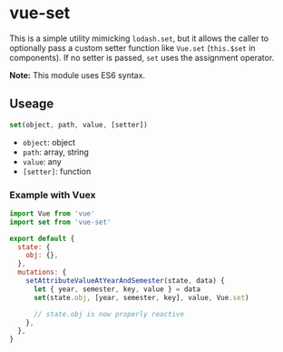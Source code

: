# vue-set

This is a simple utility mimicking `lodash.set`, but it allows the caller to optionally pass a custom setter function like `Vue.set` (`this.$set` in components). If no setter is passed, `set` uses the assignment operator.

**Note:** This module uses ES6 syntax.

## Useage

```javascript
set(object, path, value, [setter])
```

- `object`: object
- `path`: array, string
- `value`: any
- `[setter]`: function

### Example with Vuex

```javascript
import Vue from 'vue'
import set from 'vue-set'

export default {
  state: {
    obj: {},
  },
  mutations: {
    setAttributeValueAtYearAndSemester(state, data) {
      let { year, semester, key, value } = data
      set(state.obj, [year, semester, key], value, Vue.set)

      // state.obj is now properly reactive
    },
  },
}
```
